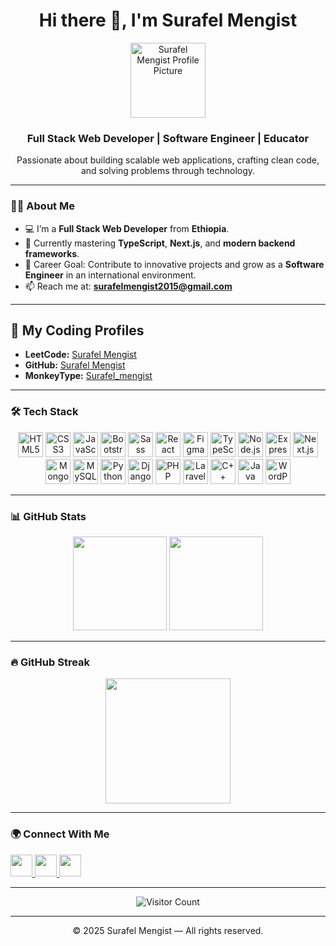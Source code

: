 <h1 align="center">Hi there 👋, I'm Surafel Mengist</h1>  

<p align="center">  
  <img src="https://github.com/abyssiniatech.png" alt="Surafel Mengist Profile Picture" width="120" height="120" />  
</p>  

<h3 align="center">Full Stack Web Developer | Software Engineer | Educator</h3>  

<p align="center">  
  Passionate about building scalable web applications, crafting clean code, and solving problems through technology.  
</p>  

---

### 👨‍💻 About Me
- 💻 I’m a **Full Stack Web Developer** from **Ethiopia**.  
- 🌱 Currently mastering **TypeScript**, **Next.js**, and **modern backend frameworks**.  
- 🎯 Career Goal: Contribute to innovative projects and grow as a **Software Engineer** in an international environment.  
- 📫 Reach me at: **surafelmengist2015@gmail.com**  

---

## 🌟 My Coding Profiles
- **LeetCode:** [Surafel Mengist](https://leetcode.com/surafelmengist/)  
- **GitHub:** [Surafel Mengist](https://github.com/your-github-username)  
- **MonkeyType:** [Surafel_mengist](https://monkeytype.com/profile/Surafel_mengist)  

---

### 🛠 Tech Stack  
<div align="center">  
  <img src="https://cdn.jsdelivr.net/gh/devicons/devicon/icons/html5/html5-original.svg" alt="HTML5" width="40" height="40"/>  
  <img src="https://cdn.jsdelivr.net/gh/devicons/devicon/icons/css3/css3-original.svg" alt="CSS3" width="40" height="40"/>  
  <img src="https://cdn.jsdelivr.net/gh/devicons/devicon/icons/javascript/javascript-original.svg" alt="JavaScript" width="40" height="40"/>  
  <img src="https://cdn.jsdelivr.net/gh/devicons/devicon/icons/bootstrap/bootstrap-plain.svg" alt="Bootstrap" width="40" height="40"/>  
  <img src="https://cdn.jsdelivr.net/gh/devicons/devicon/icons/sass/sass-original.svg" alt="Sass" width="40" height="40"/>  
  <img src="https://cdn.jsdelivr.net/gh/devicons/devicon/icons/react/react-original.svg" alt="React" width="40" height="40"/>  
  <img src="https://cdn.jsdelivr.net/gh/devicons/devicon/icons/figma/figma-original.svg" alt="Figma" width="40" height="40"/>  
  <img src="https://cdn.jsdelivr.net/gh/devicons/devicon/icons/typescript/typescript-original.svg" alt="TypeScript" width="40" height="40"/>  
  <img src="https://cdn.jsdelivr.net/gh/devicons/devicon/icons/nodejs/nodejs-original.svg" alt="Node.js" width="40" height="40"/>  
  <img src="https://cdn.jsdelivr.net/gh/devicons/devicon/icons/express/express-original.svg" alt="Express.js" width="40" height="40"/>  
  <img src="https://cdn.jsdelivr.net/gh/devicons/devicon/icons/nextjs/nextjs-original.svg" alt="Next.js" width="40" height="40"/>  
  <img src="https://cdn.jsdelivr.net/gh/devicons/devicon/icons/mongodb/mongodb-original.svg" alt="MongoDB" width="40" height="40"/>  
  <img src="https://cdn.jsdelivr.net/gh/devicons/devicon/icons/mysql/mysql-original.svg" alt="MySQL" width="40" height="40"/>  
  <img src="https://cdn.jsdelivr.net/gh/devicons/devicon/icons/python/python-original.svg" alt="Python" width="40" height="40"/>  
  <img src="https://cdn.jsdelivr.net/gh/devicons/devicon/icons/django/django-plain.svg" alt="Django" width="40" height="40"/>  
  <img src="https://cdn.jsdelivr.net/gh/devicons/devicon/icons/php/php-original.svg" alt="PHP" width="40" height="40"/>  
  <img src="https://cdn.jsdelivr.net/gh/devicons/devicon/icons/laravel/laravel-plain.svg" alt="Laravel" width="40" height="40"/>  
  <img src="https://cdn.jsdelivr.net/gh/devicons/devicon/icons/cplusplus/cplusplus-original.svg" alt="C++" width="40" height="40"/>  
  <img src="https://cdn.jsdelivr.net/gh/devicons/devicon/icons/java/java-original.svg" alt="Java" width="40" height="40"/>  
  <img src="https://cdn.jsdelivr.net/gh/devicons/devicon/icons/wordpress/wordpress-plain.svg" alt="WordPress" width="40" height="40"/>  
</div>  

---

### 📊 GitHub Stats  
<div align="center">  
  <img src="https://github-readme-stats.vercel.app/api?username=abyssiniatech&show_icons=true&theme=dracula" height="150"/>  
  <img src="https://github-readme-stats.vercel.app/api/top-langs?username=abyssiniatech&layout=compact&theme=dracula" height="150"/>  
</div>  

---

### 🔥 GitHub Streak  
<div align="center">  
  <img src="https://streak-stats.demolab.com?user=abyssiniatech&theme=dark&hide_border=false" height="200"/>  
</div>  

---

### 🌍 Connect With Me  
<div align="left">  
  <a href="https://www.linkedin.com/in/surafel-mengist-3a254b261" target="_blank" rel="noopener noreferrer">  
    <img src="https://img.shields.io/static/v1?message=LinkedIn&logo=linkedin&label=&color=0077B5&logoColor=white&style=for-the-badge" height="35"/>  
  </a>  
  <a href="mailto:surafelmengist2015@gmail.com" target="_blank" rel="noopener noreferrer">  
    <img src="https://img.shields.io/static/v1?message=Gmail&logo=gmail&label=&color=D14836&logoColor=white&style=for-the-badge" height="35"/>  
  </a>  
  <a href="https://github.com/abyssiniatech" target="_blank" rel="noopener noreferrer">  
    <img src="https://img.shields.io/static/v1?message=GitHub&logo=github&label=&color=181717&logoColor=white&style=for-the-badge" height="35"/>  
  </a>  
</div>  

---

<div align="center">  
  <img src="https://count.getloli.com/get/@abyssiniatech" alt="Visitor Count"/>  
</div>  

---

<p align="center">&copy; 2025 Surafel Mengist — All rights reserved.</p>  
